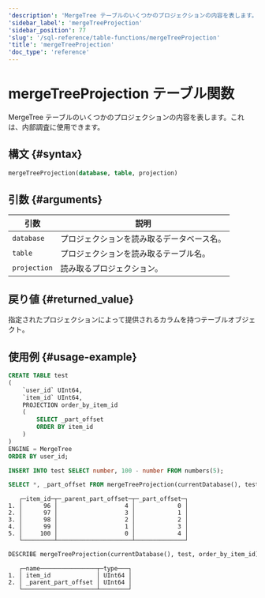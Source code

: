 ```yaml
---
'description': 'MergeTree テーブルのいくつかのプロジェクションの内容を表します。内部調査に使用できます。'
'sidebar_label': 'mergeTreeProjection'
'sidebar_position': 77
'slug': '/sql-reference/table-functions/mergeTreeProjection'
'title': 'mergeTreeProjection'
'doc_type': 'reference'
---
```



# mergeTreeProjection テーブル関数

MergeTree テーブルのいくつかのプロジェクションの内容を表します。これは、内部調査に使用できます。

## 構文 {#syntax}

```sql
mergeTreeProjection(database, table, projection)
```

## 引数 {#arguments}

| 引数        | 説明                                         |
|-------------|----------------------------------------------|
| `database`  | プロジェクションを読み取るデータベース名。  |
| `table`     | プロジェクションを読み取るテーブル名。     |
| `projection`| 読み取るプロジェクション。                  |

## 戻り値 {#returned_value}

指定されたプロジェクションによって提供されるカラムを持つテーブルオブジェクト。

## 使用例 {#usage-example}

```sql
CREATE TABLE test
(
    `user_id` UInt64,
    `item_id` UInt64,
    PROJECTION order_by_item_id
    (
        SELECT _part_offset
        ORDER BY item_id
    )
)
ENGINE = MergeTree
ORDER BY user_id;

INSERT INTO test SELECT number, 100 - number FROM numbers(5);
```

```sql
SELECT *, _part_offset FROM mergeTreeProjection(currentDatabase(), test, order_by_item_id);
```

```text
   ┌─item_id─┬─_parent_part_offset─┬─_part_offset─┐
1. │      96 │                   4 │            0 │
2. │      97 │                   3 │            1 │
3. │      98 │                   2 │            2 │
4. │      99 │                   1 │            3 │
5. │     100 │                   0 │            4 │
   └─────────┴─────────────────────┴──────────────┘
```

```sql
DESCRIBE mergeTreeProjection(currentDatabase(), test, order_by_item_id) SETTINGS describe_compact_output = 1;
```

```text
   ┌─name────────────────┬─type───┐
1. │ item_id             │ UInt64 │
2. │ _parent_part_offset │ UInt64 │
   └─────────────────────┴────────┘
```
